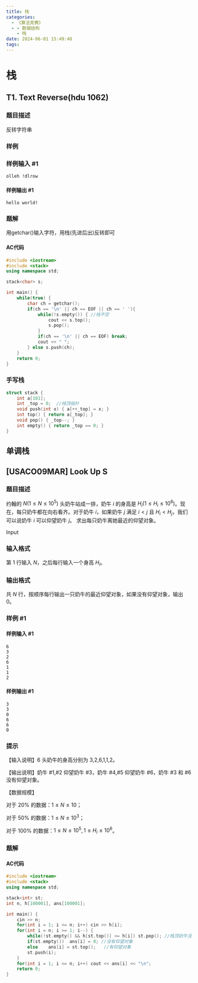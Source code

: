 ```yaml
---
title: 栈
categories:
  - 《算法竞赛》
  - - 数据结构
    - 栈
date: 2024-06-01 15:49:48
tags:
---
```


# 栈

## T1. Text Reverse(hdu 1062)

### 题目描述
反转字符串

### 样例

### 样例输入 #1
```
olleh !dlrow
```

#### 样例输出 #1
```
hello world!
```

### 题解
用getchar()输入字符，用栈(先进后出)反转即可

#### AC代码
```c++
#include <iostream>
#include <stack>
using namespace std;

stack<char> s;

int main() {
    while(true) {
        char ch = getchar();
        if(ch == '\n' || ch == EOF || ch == ' '){
            while(!s.empty()) { //栈不空
                cout << s.top();
                s.pop();
            }
            if(ch == '\n' || ch == EOF) break;
            cout << " ";
        } else s.push(ch);
    }
    return 0;
}
```

### 手写栈
```c++
struct stack {
    int a[101];
    int _top = 0;  //栈顶指针
    void push(int x) { a[++_top] = x; }
    int top() { return a[_top]; }
    void pop() { _top--; }
    int empty() { return _top == 0; }
}
```

## 单调栈
## [USACO09MAR] Look Up S

### 题目描述

约翰的 $N(1\le N\le10^5)$ 头奶牛站成一排，奶牛 $i$ 的身高是 $H_i(1\le H_i\le10^6)$。现在，每只奶牛都在向右看齐。对于奶牛 $i$，如果奶牛 $j$ 满足 $i<j$ 且 $H_i<H_j$，我们可以说奶牛 $i$ 可以仰望奶牛 $j$。 求出每只奶牛离她最近的仰望对象。

Input

### 输入格式

第 $1$ 行输入 $N$，之后每行输入一个身高 $H_i$。

### 输出格式

共 $N$ 行，按顺序每行输出一只奶牛的最近仰望对象，如果没有仰望对象，输出 $0$。

### 样例 #1

#### 样例输入 #1

```
6 
3 
2 
6 
1 
1 
2
```

#### 样例输出 #1

```
3 
3 
0 
6 
6 
0
```

### 提示

【输入说明】$6$ 头奶牛的身高分别为 3,2,6,1,1,2。

【输出说明】奶牛 #1,#2 仰望奶牛 #3，奶牛 #4,#5 仰望奶牛 #6，奶牛 #3 和 #6 没有仰望对象。

【数据规模】

对于 $20\%$ 的数据：$1\le N\le10$；

对于 $50\%$ 的数据：$1\le N\le10^3$；

对于 $100\%$ 的数据：$1\le N\le10^5,1\le H_i\le10^6$。

### 题解
#### AC代码
```c++
#include <iostream>
#include <stack>
using namespace std;

stack<int> st;
int n, h[100001], ans[100001];

int main() {
    cin >> n;
    for(int i = 1; i <= n; i++) cin >> h[i];
    for(int i = n; i >= 1; i--) {
        while(!st.empty() && h[st.top()] <= h[i]) st.pop(); //栈顶奶牛没有#i高
        if(st.empty())  ans[i] = 0; //没有仰望对象
        else    ans[i] = st.top();   //有仰望对象
        st.push(i);
    } 
    for(int i = 1; i <= n; i++) cout << ans[i] << "\n";
    return 0;
}

```